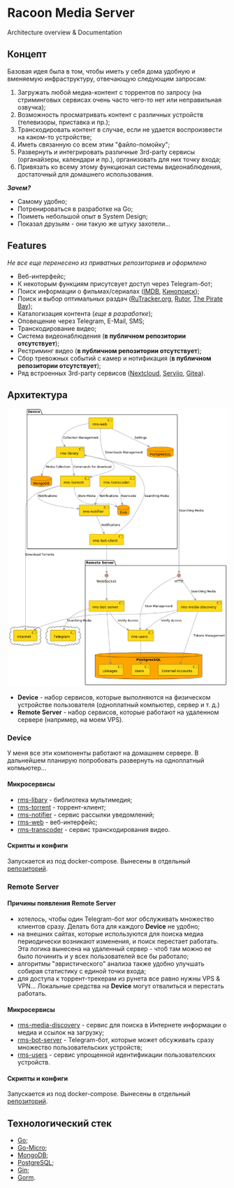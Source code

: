 # Racoon Media Server

Architecture overview &amp; Documentation

## Концепт

Базовая идея была в том, чтобы иметь у себя дома удобную и вменяемую инфраструктуру, отвечающую следующим запросам:
1. Загружать любой медиа-контент с торрентов по запросу (на стриминговых сервисах очень часто чего-то нет или неправильная озвучка);
2. Возможность просматривать контент с различных устройств (телевизоры, приставка и пр.);
3. Транскодировать контент в случае, если не удается воспроизвести на каком-то устройстве;
4. Иметь связанную со всем этим "файло-помойку";
5. Развернуть и интегрировать различные 3rd-party сервисы (органайзеры, календари и пр.), организовать для них точку входа;
6. Привязать ко всему этому функционал системы видеонаблюдения, достаточный для домашнего использования.

**_Зачем?_** 

* Самому удобно; 
* Потренироваться в разработке на Go;
* Поиметь небольшой опыт в System Design;
* Показал друзьям - они такую же штуку захотели...

## Features

_Не все еще перенесено из приватных репозиториев и оформлено_

* Веб-интерфейс;
* К некоторым функциям присутсвует доступ через Telegram-бот;
* Поиск информации о фильмах/сериалах ([IMDB](https://www.imdb.com/),  [Кинопоиск](https://www.kinopoisk.ru/));
* Поиск и выбор оптимальных раздач ([RuTracker.org](https://rutracker.org/), [Rutor](http://www.rutor.info/), [The Pirate Bay](https://thepiratebay.org/));
* Каталогизация контента (_еще в разработке_);
* Оповещение через Telegram, E-Mail, SMS;
* Транскодирование видео;
* Система видеонаблюдения (**в публичном репозитории отсутствует**);
* Рестриминг видео (**в публичном репозитории отсутствует**);
* Сбор тревожных событий с камер и нотификация (**в публичном репозитории отсутствует**);
* Ряд встроенных 3rd-party сервисов ([Nextcloud](https://nextcloud.com/), [Serviio](https://www.serviio.org/download), [Gitea](https://gitea.io/en-us/)).

## Архитектура

![Microservices](img/microservices.png)

* **Device** - набор сервисов, которые выполняются на физическом устройстве пользователя (одноплатный компьютер, сервер и т. д.)
* **Remote Server** - набор сервисов, которые работают на удаленном сервере (например, на моем VPS).


### Device

У меня все эти компоненты работают на домашнем сервере. В дальнейшем планирую попробовать развернуть на одноплатный копмьютер...

#### Микросервисы

* [rms-libary](https://github.com/RacoonMediaServer/rms-library) - библиотека мультимедия;
* [rms-torrent](https://github.com/RacoonMediaServer/rms-torrent) - торрент-клиент;
* [rms-notifier](https://github.com/RacoonMediaServer/rms-notifier) - сервис рассылки уведомлений;
* [rms-web](https://github.com/RacoonMediaServer/rms-web) - веб-интерфейс;
* [rms-transcoder](https://github.com/RacoonMediaServer/rms-transcoder) - сервис транскодирования видео.

#### Скрипты и конфиги

Запускается из под docker-compose. Вынесены в отдельный [репозиторий](https://github.com/RacoonMediaServer/rms-device).


### Remote Server

#### Причины появления **Remote Server**

* хотелось, чтобы один Telegram-бот мог обслуживать множество клиентов сразу. Делать бота для каждого **Device** не удобно;
* на внешних сайтах, которые используются для поиска медиа периодически возникают изменения, и поиск перестает работать. Эта логика вынесена на удаленный сервер - чтоб там можно ее было починить и у всех пользователей все бы работало;
* алгоритмы "эвристического" анализа также удобно улучшать собирая статистику с единой точки входа;
* для доступа к торрент-трекерам из рунета все равно нужны VPS & VPN... Локальные средства на **Device** могут отвалиться и перестать работать.

#### Микросервисы

* [rms-media-discovery](https://github.com/RacoonMediaServer/rms-media-discovery) - сервис для поиска в Интернете информации о медиа и ссылок на загрузку;
* [rms-bot-server](https://github.com/RacoonMediaServer/rms-bot-server) - Telegram-бот, которые может обсуживать сразу множество пользовательских устройств;
* [rms-users](https://github.com/RacoonMediaServer/rms-users) - сервис упрощенной идентификации пользователских устройств.

#### Скрипты и конфиги

Запускается из под docker-compose. Вынесены в отдельный [репозиторий](https://github.com/RacoonMediaServer/rms-remote).


## Технологический стек

* [Go](https://go.dev/);
* [Go-Micro](https://micro.dev/);
* [MongoDB](https://www.mongodb.com/);
* [PostgreSQL](https://www.postgresql.org/);
* [Gin](https://gin-gonic.com/);
* [Gorm](https://gorm.io/).